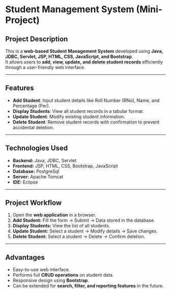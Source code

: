 # Student Management System (Mini-Project)

## Project Description
This is a **web-based Student Management System** developed using **Java, JDBC, Servlet, JSP, HTML, CSS, JavaScript, and Bootstrap**.  
It allows users to **add, view, update, and delete student records** efficiently through a user-friendly web interface.

---

## Features
- **Add Student**: Input student details like Roll Number (RNo), Name, and Percentage (Per).  
- **Display Students**: View all student records in a tabular format.  
- **Update Student**: Modify existing student information.  
- **Delete Student**: Remove student records with confirmation to prevent accidental deletion.

---

## Technologies Used
- **Backend:** Java, JDBC, Servlet  
- **Frontend:** JSP, HTML, CSS, Bootstrap, JavaScript  
- **Database:** PostgreSql  
- **Server:** Apache Tomcat  
- **IDE:** Eclipse 

---

## Project Workflow
1. Open the **web application** in a browser.  
2. **Add Student:** Fill the form → Submit → Data stored in the database.  
3. **Display Students:** View the list of all students.  
4. **Update Student:** Select a student → Modify details → Save changes.  
5. **Delete Student:** Select a student → Delete → Confirm deletion.

---

## Advantages
- Easy-to-use web interface.  
- Performs full **CRUD operations** on student data.  
- Responsive design using **Bootstrap**.  
- Can be extended for **search, filter, and reporting features** in the future.
